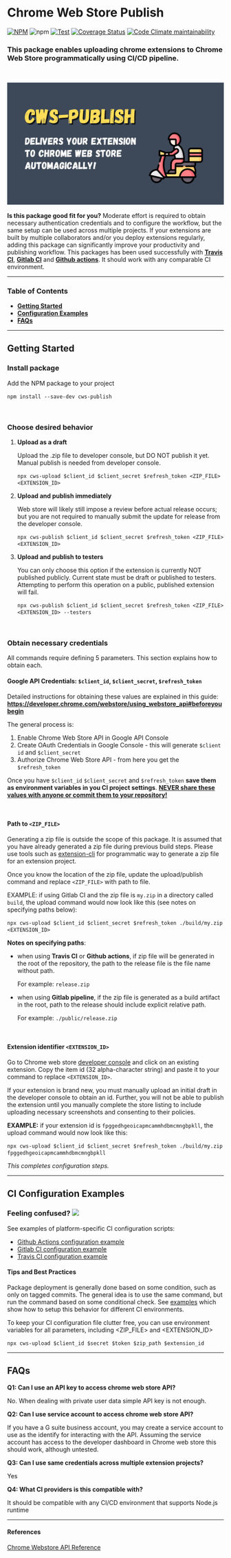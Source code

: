 # Chrome Web Store Publish

[![NPM](https://img.shields.io/npm/v/cws-publish)](https://www.npmjs.com/package/cws-publish)
![npm](https://img.shields.io/npm/dt/cws-publish)
[![Test](https://github.com/MobileFirstLLC/cws-publish/actions/workflows/test.yml/badge.svg)](https://github.com/MobileFirstLLC/cws-publish/actions/workflows/test.yml)
[![Coverage Status](https://img.shields.io/coveralls/github/MobileFirstLLC/cws-publish)](https://coveralls.io/github/MobileFirstLLC/cws-publish?branch=main)
[![Code Climate maintainability](https://img.shields.io/codeclimate/maintainability/MobileFirstLLC/cws-publish)](https://codeclimate.com/github/MobileFirstLLC/cws-publish)

### This package enables uploading chrome extensions to Chrome Web Store programmatically using CI/CD pipeline.

<br/>

![img](https://raw.githubusercontent.com/MobileFirstLLC/cws-publish/main/.github/feature.jpg)

**Is this package good fit for you?** Moderate effort is required to obtain necessary authentication credentials and to configure the workflow, but the same setup can be used across multiple projects. If your extensions are built by multiple collaborators and/or you deploy extensions regularly, adding this package can significantly improve your productivity and publishing workflow. This packages has been used successfully with **[Travis CI](https://www.travis-ci.com/)**, **[Gitlab CI](https://docs.gitlab.com/ee/ci/)** and **[Github actions](https://github.com/features/actions)**. It should work with any comparable CI environment.

----

### Table of Contents

- **[Getting Started](#getting-started)**
- **[Configuration Examples](#ci-configuration-examples)** 
- **[FAQs](#faqs)**

---

## Getting Started

### Install package

Add the NPM package to your project

```
npm install --save-dev cws-publish
```
<br/>

### Choose desired behavior

1. **Upload as a draft**

    Upload the .zip file to developer console, but DO NOT publish it yet.
    Manual publish is needed from developer console.

    ```
    npx cws-upload $client_id $client_secret $refresh_token <ZIP_FILE> <EXTENSION_ID>
    ```

2. **Upload and publish immediately**

    Web store will likely still impose a review before actual release occurs; but you are not required to manually submit the update for release from the developer console.

    ```
    npx cws-publish $client_id $client_secret $refresh_token <ZIP_FILE> <EXTENSION_ID>
    ```

4. **Upload and publish to testers**

    You can only choose this option if the extension is currently NOT published publicly.
    Current state must be draft or published to testers.
    Attempting to perform this operation on a public, published extension will fail.

    ```
    npx cws-publish $client_id $client_secret $refresh_token <ZIP_FILE> <EXTENSION_ID> --testers
    ```

<br/>

### Obtain necessary credentials

All commands require defining 5 parameters. This section explains how to obtain each.

#### Google API Credentials: `$client_id`, `$client_secret`, `$refresh_token` 
 
Detailed instructions for obtaining these values are explained in this guide: **https://developer.chrome.com/webstore/using_webstore_api#beforeyoubegin**
 
 The general process is:
 1. Enable Chrome Web Store API in Google API Console 
 2. Create OAuth Credentials in Google Console - this will generate `$client id` and `$client_secret`
 3. Authorize Chrome Web Store API - from here you get the `$refresh_token`

Once you have `$client_id` `$client_secret` and `$refresh_token` **save them as environment variables in you CI project settings**. <u>**NEVER share these values with anyone or commit them to your repository!**</u>

<br/>

#### Path to `<ZIP_FILE>`

Generating a zip file is outside the scope of this package. It is assumed that you have already generated a zip file during previous build steps. 
Please use tools such as [extension-cli](https://github.com/MobileFirstLLC/extension-cli) for programmatic way to generate a zip file for an extension project.

Once you know the location of the zip file, update the upload/publish command and replace `<ZIP_FILE>` with path to file. 

EXAMPLE: if using Gitlab CI and the zip file is `my.zip` in a directory called `build`, the upload command would now look like this (see notes on specifying paths below):

```
npx cws-upload $client_id $client_secret $refresh_token ./build/my.zip <EXTENSION_ID>
```

**Notes on specifying paths**: 

- when using **Travis CI** or **Github actions**,
  if zip file will be generated in the root of the repository, the path to the release file is the file name without path.
    
  For example: `release.zip` 

- when using **Gitlab pipeline**,
  if the zip file is generated as a build artifact in the root, path to the release should include explicit relative path.
  
  For example: `./public/release.zip` 


<br/>

#### Extension identifier `<EXTENSION_ID>`

Go to Chrome web store [developer console](https://chrome.google.com/webstore/developer/dashboard) and click on an existing extension. Copy the item id (32 alpha-character string) and paste it to your command to replace `<EXTENSION_ID>`.  

If your extension is brand new, you must manually upload an initial draft in the developer console to obtain an id. Further, you will not be able to publish the extension until you manually complete the store listing to include uploading necessary screenshots and consenting to their policies.
 
**EXAMPLE:** if your extension id is `fpggedhgeoicapmcammhdbmcmngbpkll`, the upload command would now look like this:
 
 ```
npx cws-upload $client_id $client_secret $refresh_token ./build/my.zip fpggedhgeoicapmcammhdbmcmngbpkll
 ```
  
_This completes configuration steps._ 
 
* * *

## CI Configuration Examples

<h3>Feeling confused? <img src='https://media0.giphy.com/media/xk9cukG3p8mcv0tlli/giphy.gif' width="42" /></h3>

See examples of platform-specific CI configuration scripts:

- [Github Actions configuration example](https://github.com/MobileFirstLLC/cws-publish/tree/main/examples/gh-actions.yml)
- [Gitlab CI configuration example](https://github.com/MobileFirstLLC/cws-publish/tree/main/examples/.gitlab-ci.yml)
- [Travis CI configuration example](https://github.com/MobileFirstLLC/cws-publish/tree/main/examples/.travis.yml)

#### Tips and Best Practices

Package deployment is generally done based on some condition, such as only on tagged commits.
The general idea is to use the same command, but run the command based on some conditional check.
See [examples](https://github.com/MobileFirstLLC/cws-publish/tree/main/examples) which show how to setup this behavior for different CI environments.

To keep your CI configuration file clutter free, you can use environment variables for all parameters, including <ZIP_FILE> and <EXTENSION_ID>

```
npx cws-upload $client_id $secret $token $zip_path $extension_id
```

* * *

## FAQs

**Q1: Can I use an API key to access chrome web store API?**

No. When dealing with private user data simple API key is not enough.

**Q2: Can I use service account to access chrome web store API?**

If you have a G suite business account, you may create a 
service account to use as the identify for interacting with the API.
Assuming the service account has access to the developer dashboard in
Chrome web store this should work, although untested.

**Q3: Can I use same credentials across multiple extension projects?**

Yes

**Q4: What CI providers is this compatible with?**

It should be compatible with any CI/CD environment that supports Node.js runtime

---

#### References

[Chrome Webstore API Reference](https://developer.chrome.com/webstore/api_index)
